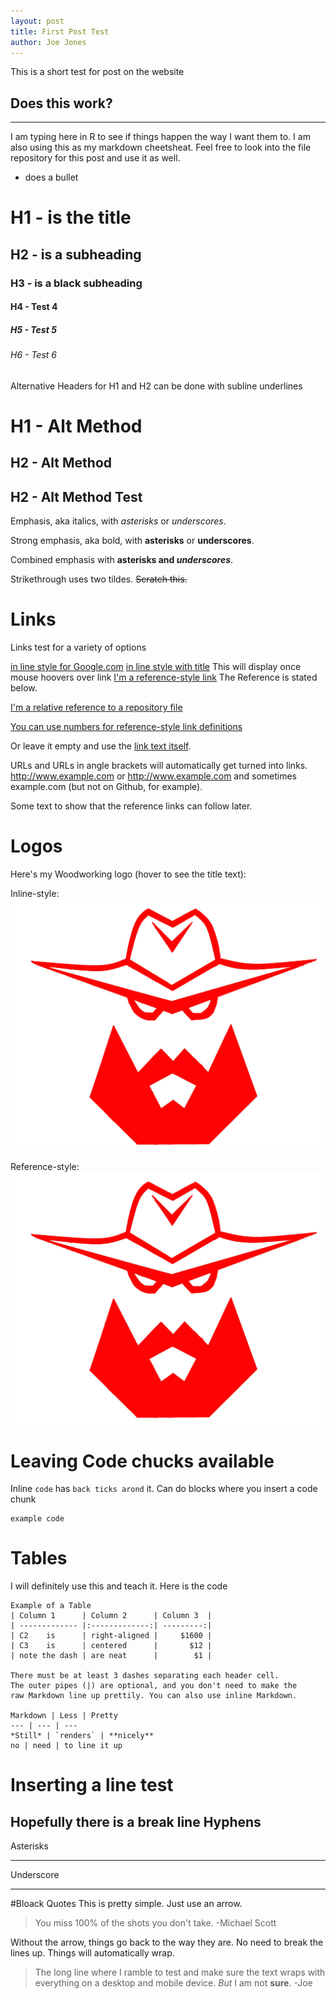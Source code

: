 ```yaml
---
layout: post
title: First Post Test
author: Joe Jones
---
```


This is a short test for post on the website

## Does this work? 
-----

I am typing here in R to see if things happen the way I want them to. I am also using this as my markdown cheetsheat. Feel free to look into the file repository for this post and use it as well.

* does a bullet

# H1 - is the title
## H2 - is a subheading
### H3 - is a black subheading
#### H4 - Test 4
##### H5 - Test 5
###### H6 - Test 6

Alternative Headers for H1 and H2 can be done with subline underlines

H1 - Alt Method
===============
H2 - Alt Method
---------------

H2 - Alt Method Test
------

Emphasis, aka italics, with *asterisks* or _underscores_.

Strong emphasis, aka bold, with **asterisks** or __underscores__.

Combined emphasis with **asterisks and _underscores_**.

Strikethrough uses two tildes. ~~Scratch this.~~

# Links
Links test for a variety of options

[in line style for Google.com](google.com)
[in line style with title](google.com "Google's Homepage") This will display once mouse hoovers over link
[I'm a reference-style link][Arbitrary case-insensitive reference text] The Reference is stated below. 

[I'm a relative reference to a repository file](../blob/master/LICENSE)

[You can use numbers for reference-style link definitions][1]

Or leave it empty and use the [link text itself].

URLs and URLs in angle brackets will automatically get turned into links. 
http://www.example.com or <http://www.example.com> and sometimes 
example.com (but not on Github, for example).

Some text to show that the reference links can follow later.

[arbitrary case-insensitive reference text]: https://www.mozilla.org
[1]: http://slashdot.org
[link text itself]: http://www.reddit.com


# Logos
Here's my Woodworking logo (hover to see the title text):

Inline-style: 
![alt text](https://github.com/joejonesphd/joejonesphd.github.io/blob/master/images/CW.jpg "Cowboy Woodworks")

Reference-style: 
![alt text][logo]

[logo]: https://github.com/joejonesphd/joejonesphd.github.io/blob/master/images/CW.jpg "CW Logo"

# Leaving Code chucks available
Inline `code` has `back ticks arond` it.
Can do blocks where you insert a code chunk
```
example code
```

# Tables
I will definitely use this and teach it.
Here is the code
```
Example of a Table
| Column 1      | Column 2      | Column 3  |
| ------------- |:-------------:| ---------:|
| C2    is      | right-aligned |     $1600 |
| C3    is      | centered      |       $12 |
| note the dash | are neat      |        $1 |

There must be at least 3 dashes separating each header cell.
The outer pipes (|) are optional, and you don't need to make the 
raw Markdown line up prettily. You can also use inline Markdown.

Markdown | Less | Pretty
--- | --- | ---
*Still* | `renders` | **nicely**
no | need | to line it up
```

# Inserting a line test
Hopefully there is a break line
Hyphens
---
Asterisks
***
Underscore
___

#Bloack Quotes
This is pretty simple. Just use an arrow.

>You miss 100% of the shots you don't take. 
>-Michael Scott

Without the arrow, things go back to the way they are.
No need to break the lines up. Things will automatically wrap.
>The long line where I ramble to test and make sure the text wraps with everything on a desktop and mobile device. *But* I am not **sure**.
>-Joe

